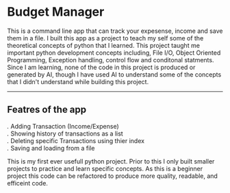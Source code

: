 # Budget Manager

This is a command line app that can track your expesense, income and save them in a file. I built this app as a project to teach my self some of the theoretical concepts of python that I learned. This project taught me important python development concepts including, File I/O, Object Oriented Programming, Exception handling, control flow and conditonal statments. Since I am learning, none of the code in this project is produced or generated by AI, though I have used AI to understand some of the concepts that I didn't understand while building this project.

---

## Featres of the app  

   *.* Adding Transaction (Income/Expense)    
   *.* Showing history of transactions as a list  
   *.* Deleting specific Transactions using thier index  
   *.* Saving  and loading from a file
   

This is my first ever usefull python project. Prior to this I only built smaller projects to practice and learn specific concepts. As this is a beginner project this code can be refactored to produce more quality, readable, and efficeint code. 


